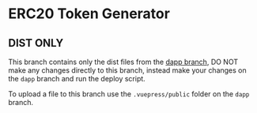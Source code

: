 # ERC20 Token Generator

## DIST ONLY

This branch contains only the dist files from the [dapp branch](https://github.com/heri16/erc20-generator/tree/dapp), DO NOT make any changes directly to this branch, instead make your changes on the `dapp` branch and run the deploy script.

To upload a file to this branch use the `.vuepress/public` folder on the `dapp` branch.
